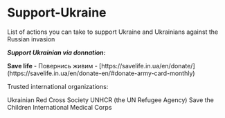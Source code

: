 # Support-Ukraine
List of actions you can take to support Ukraine and Ukrainians against the Russian invasion

<b><i>Support Ukrainian via donnation:</i></b>

<b>
Save life </b> - Повернись живим - [https://savelife.in.ua/en/donate/](https://savelife.in.ua/en/donate-en/#donate-army-card-monthly)


Trusted international organizations:

Ukrainian Red Cross Society
UNHCR (the UN Refugee Agency)
Save the Children
International Medical Corps
